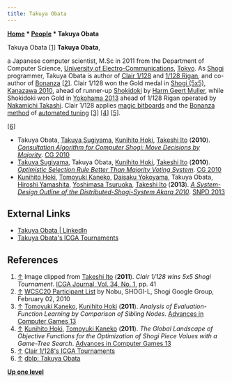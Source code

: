 ```yaml
---
title: Takuya Obata
---
```

**[Home](Home "Home") \* [People](People "People") \* Takuya Obata**



 [](File:TakuyaObata.jpg) Takuya Obata <a id="cite-note-1" href="#cite-ref-1">[1]</a> 
**Takuya Obata**,  

a Japanese computer scientist, M.Sc in 2011 from the Department of Computer Science, [University of Electro-Communications](https://en.wikipedia.org/wiki/University_of_Electro-Communications), [Tokyo](https://en.wikipedia.org/wiki/Ch%C5%8Dfu,_Tokyo). As [Shogi](Shogi "Shogi") programmer, Takuya Obata is author of [Clair 1/128](index.php?title=Clair_1/128&action=edit&redlink=1 "Clair 1/128 (page does not exist)") and [1/128 Rigan](index.php?title=1/128_Rigan&action=edit&redlink=1 "1/128 Rigan (page does not exist)"), and co-author of [Bonanza](Bonanza "Bonanza") <a id="cite-note-2" href="#cite-ref-2">[2]</a>. Clair 1/128 won the Gold medal in [Shogi (5x5), Kanazawa 2010](15th_Computer_Olympiad#Shogi5x5 "15th Computer Olympiad"), ahead of runner-up [Shokidoki](index.php?title=Shokidoki&action=edit&redlink=1 "Shokidoki (page does not exist)") by [Harm Geert Muller](Harm_Geert_Muller "Harm Geert Muller"), while Shokidoki won Gold in [Yokohama 2013](17th_Computer_Olympiad "17th Computer Olympiad") ahead of 1/128 Rigan operated by [Nakamichi Takashi](index.php?title=Nakamichi_Takashi&action=edit&redlink=1 "Nakamichi Takashi (page does not exist)"). Clair 1/128 applies [magic bitboards](Magic_Bitboards "Magic Bitboards") and the [Bonanza method](Minimax_Tree_Optimization "Minimax Tree Optimization") of [automated tuning](Automated_Tuning "Automated Tuning") <a id="cite-note-3" href="#cite-ref-3">[3]</a> <a id="cite-note-4" href="#cite-ref-4">[4]</a> <a id="cite-note-5" href="#cite-ref-5">[5]</a>. 






<a id="cite-note-6" href="#cite-ref-6">[6]</a>



* Takuya Obata, [Takuya Sugiyama](Takuya_Sugiyama "Takuya Sugiyama"), [Kunihito Hoki](Kunihito_Hoki "Kunihito Hoki"), [Takeshi Ito](Takeshi_Ito "Takeshi Ito") (**2010**). *[Consultation Algorithm for Computer Shogi: Move Decisions by Majority](http://link.springer.com/chapter/10.1007%2F978-3-642-17928-0_15)*. [CG 2010](CG_2010 "CG 2010")
* [Takuya Sugiyama](Takuya_Sugiyama "Takuya Sugiyama"), Takuya Obata, [Kunihito Hoki](Kunihito_Hoki "Kunihito Hoki"), [Takeshi Ito](Takeshi_Ito "Takeshi Ito") (**2010**). *[Optimistic Selection Rule Better Than Majority Voting System](http://link.springer.com/content/pdf/10.1007%2F978-3-642-17928-0_16)*. [CG 2010](CG_2010 "CG 2010")
* [Kunihito Hoki](Kunihito_Hoki "Kunihito Hoki"), [Tomoyuki Kaneko](Tomoyuki_Kaneko "Tomoyuki Kaneko"), [Daisaku Yokoyama](Daisaku_Yokoyama "Daisaku Yokoyama"), Takuya Obata, [Hiroshi Yamashita](Hiroshi_Yamashita "Hiroshi Yamashita"), [Yoshimasa Tsuruoka](Yoshimasa_Tsuruoka "Yoshimasa Tsuruoka"), [Takeshi Ito](Takeshi_Ito "Takeshi Ito") (**2013**). *[A System-Design Outline of the Distributed-Shogi-System Akara 2010](https://ieeexplore.ieee.org/document/6598505/)*. [SNPD 2013](https://dblp.uni-trier.de/db/conf/snpd/snpd2013.html)


## External Links


* [Takuya Obata | LinkedIn](https://www.linkedin.com/in/takuyaobata/)
* [Takuya Obata's ICGA Tournaments](https://www.game-ai-forum.org/icga-tournaments/person.php?id=660)


## References


1. <a id="cite-ref-1" href="#cite-note-1">↑</a> Image clipped from [Takeshi Ito](Takeshi_Ito "Takeshi Ito") (**2011**). *Clair 1/128 wins 5x5 Shogi Tournament*. [ICGA Journal, Vol. 34, No. 1](ICGA_Journal#34_1 "ICGA Journal"), pp. 41
2. <a id="cite-ref-2" href="#cite-note-2">↑</a> [WCSC20 Participant List](https://groups.google.com/d/msg/shogi-l/bazz1reADOY/KB8UvBZQf_cJ) by Nobu, SHOGI-L, Shogi Google Group, February 02, 2010
3. <a id="cite-ref-3" href="#cite-note-3">↑</a> [Tomoyuki Kaneko](Tomoyuki_Kaneko "Tomoyuki Kaneko"), [Kunihito Hoki](Kunihito_Hoki "Kunihito Hoki") (**2011**). *Analysis of Evaluation-Function Learning by Comparison of Sibling Nodes*. [Advances in Computer Games 13](Advances_in_Computer_Games_13 "Advances in Computer Games 13")
4. <a id="cite-ref-4" href="#cite-note-4">↑</a> [Kunihito Hoki](Kunihito_Hoki "Kunihito Hoki"), [Tomoyuki Kaneko](Tomoyuki_Kaneko "Tomoyuki Kaneko") (**2011**). *The Global Landscape of Objective Functions for the Optimization of Shogi Piece Values with a Game-Tree Search*. [Advances in Computer Games 13](Advances_in_Computer_Games_13 "Advances in Computer Games 13")
5. <a id="cite-ref-5" href="#cite-note-5">↑</a> [Clair 1/128's ICGA Tournaments](https://www.game-ai-forum.org/icga-tournaments/program.php?id=616)
6. <a id="cite-ref-6" href="#cite-note-6">↑</a> [dblp: Takuya Obata](http://www.informatik.uni-trier.de/~ley/pers/hd/o/Obata:Takuya.html)

**[Up one level](People "People")**







 
